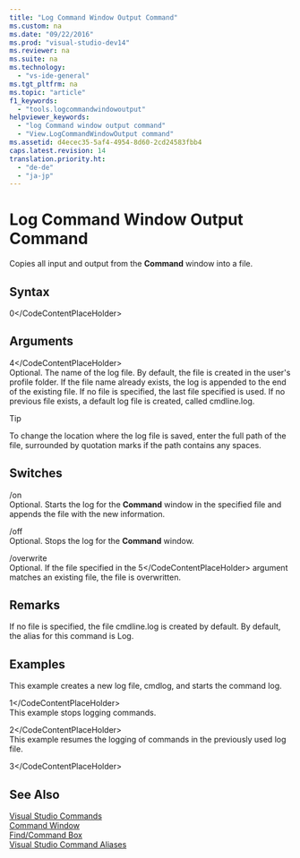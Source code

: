 ```yaml
---
title: "Log Command Window Output Command"
ms.custom: na
ms.date: "09/22/2016"
ms.prod: "visual-studio-dev14"
ms.reviewer: na
ms.suite: na
ms.technology: 
  - "vs-ide-general"
ms.tgt_pltfrm: na
ms.topic: "article"
f1_keywords: 
  - "tools.logcommandwindowoutput"
helpviewer_keywords: 
  - "log Command window output command"
  - "View.LogCommandWindowOutput command"
ms.assetid: d4ecec35-5af4-4954-8d60-2cd24583fbb4
caps.latest.revision: 14
translation.priority.ht: 
  - "de-de"
  - "ja-jp"
---
```

# Log Command Window Output Command
Copies all input and output from the **Command** window into a file.  
  
## Syntax  
  
<CodeContentPlaceHolder>0\</CodeContentPlaceHolder>  
## Arguments  
 <CodeContentPlaceHolder>4\</CodeContentPlaceHolder>  
 Optional. The name of the log file. By default, the file is created in the user's profile folder. If the file name already exists, the log is appended to the end of the existing file. If no file is specified, the last file specified is used. If no previous file exists, a default log file is created, called cmdline.log.  
  
> [!TIP]
>  To change the location where the log file is saved, enter the full path of the file, surrounded by quotation marks if the path contains any spaces.  
  
## Switches  
 /on  
 Optional. Starts the log for the **Command** window in the specified file and appends the file with the new information.  
  
 /off  
 Optional. Stops the log for the **Command** window.  
  
 /overwrite  
 Optional. If the file specified in the <CodeContentPlaceHolder>5\</CodeContentPlaceHolder> argument matches an existing file, the file is overwritten.  
  
## Remarks  
 If no file is specified, the file cmdline.log is created by default. By default, the alias for this command is Log.  
  
## Examples  
 This example creates a new log file, cmdlog, and starts the command log.  
  
<CodeContentPlaceHolder>1\</CodeContentPlaceHolder>  
 This example stops logging commands.  
  
<CodeContentPlaceHolder>2\</CodeContentPlaceHolder>  
 This example resumes the logging of commands in the previously used log file.  
  
<CodeContentPlaceHolder>3\</CodeContentPlaceHolder>  
## See Also  
 [Visual Studio Commands](../vs140/visual-studio-commands.md)   
 [Command Window](../vs140/command-window.md)   
 [Find/Command Box](../vs140/find-command-box.md)   
 [Visual Studio Command Aliases](../vs140/visual-studio-command-aliases.md)
